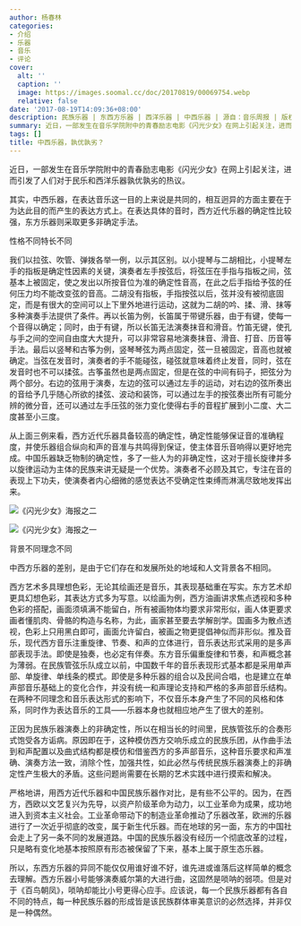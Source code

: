 ```yaml
---
author: 杨春林
categories:
- 介绍
- 乐器
- 音乐
- 评论
cover:
  alt: ''
  caption: ''
  image: https://images.soomal.cc/doc/20170819/00069754.webp
  relative: false
date: '2017-08-19T14:09:36+08:00'
description: 民族乐器 | 东西方乐器 | 西洋乐器 | 中西乐器 | 源自：音乐周报 | 版权：转载 |  平均/总评分：10.00/40
summary: 近日，一部发生在音乐学院附中的青春励志电影《闪光少女》在网上引起关注，进而引发了人们对于民乐和西洋乐器孰优孰劣的热议。其实，中西乐器，在表达音乐这一目的上来说是共同的，相互迥异的方面主要在于为达此目的而产生的表达方式上……
tags: []
title: 中西乐器，孰优孰劣？
---
```


近日，一部发生在音乐学院附中的青春励志电影《闪光少女》在网上引起关注，进而引发了人们对于民乐和西洋乐器孰优孰劣的热议。

其实，中西乐器，在表达音乐这一目的上来说是共同的，相互迥异的方面主要在于为达此目的而产生的表达方式上。在表达具体的音时，西方近代乐器的确定性比较强，东方乐器则采取更多非确定手法。

性格不同特长不同

我们以拉弦、吹管、弹拨各举一例，以示其区别。以小提琴与二胡相比，小提琴左手的指板是确定性因素的关键，演奏者左手按弦后，将弦压在手指与指板之间，弦基本上被固定，使之发出以所按音位为准的确定性音高，在此之后手指给予弦的任何压力均不能改变弦的音高。二胡没有指板，手指按弦以后，弦并没有被彻底固定，而是有很大的空间可以上下里外地进行运动，这就为二胡的吟、揉、滑、抹等多种演奏手法提供了条件。再以长笛为例，长笛属于带键乐器，由于有键，使每一个音得以确定；同时，由于有键，所以长笛无法演奏抹音和滑音。竹笛无键，使孔与手之间的空间自由度大大提升，可以非常容易地演奏抹音、滑音、打音、历音等手法。最后以竖琴和古筝为例，竖琴琴弦为两点固定，弦一旦被固定，音高也就被确定。当弦在发音时，演奏者的手不能碰弦，碰弦就意味着终止发音，同时，弦在发音时也不可以揉弦。古筝虽然也是两点固定，但是在弦的中间有码子，把弦分为两个部分。右边的弦用于演奏，左边的弦可以通过左手的运动，对右边的弦所奏出的音给予几乎随心所欲的揉弦、波动和装饰，可以通过左手的按弦奏出所有可能分辨的微分音，还可以通过左手压弦的张力变化使得右手的音程扩展到小二度、大二度甚至小三度。

从上面三例来看，西方近代乐器具备较高的确定性，确定性能够保证音的准确程度，并使乐器组合纵向和声的音准与共鸣得到保证，使主体音乐音响得以更好地完成。中国乐器缺乏物制的确定性，多了一些人为的非确定性，这对于擅长旋律并多以旋律运动为主体的民族来讲无疑是一个优势。演奏者不必顾及其它，专注在音的表现上下功夫，使演奏者内心细微的感觉表达不受确定性束缚而淋漓尽致地发挥出来。

![《闪光少女》海报之二](https://images.soomal.cc/doc/20170819/00069755.webp)




![《闪光少女》海报之一](https://images.soomal.cc/doc/20170819/00069754.webp)





背景不同理念不同

中西方乐器的差别，是由于它们存在和发展所处的地域和人文背景各不相同。

西方艺术多具理想色彩，无论其绘画还是音乐，其表现基础重在写实。东方艺术却更具幻想色彩，其表达方式多为写意。以绘画为例，西方油画讲求焦点透视和多种色彩的搭配，画面须填满不能留白，所有被画物体均要求非常形似，画人体更要求画者懂肌肉、骨骼的构造与名称，为此，画家甚至要去学解剖学。国画多为散点透视，色彩上只用黑白即可，画面允许留白，被画之物更提倡神似而非形似。推及音乐，现代西方音乐注重旋律、节奏、和声的立体进行，音乐表达形式采用的是多声部表现手法。即使是独奏，也必定有伴奏。东方音乐偏重旋律和节奏，和声概念甚为薄弱。在民族管弦乐队成立以前，中国数千年的音乐表现形式基本都是采用单声部、单旋律、单线条的模式。即使是多种乐器的组合以及民间合唱，也是建立在单声部音乐基础上的变化合作，并没有统一和声理论支持和严格的多声部音乐结构。在两种不同理念和音乐表达形式的影响下，不仅音乐本身产生了不同的风格和体系，同时作为表达音乐的工具――乐器本身也就相应地产生了很大的差别。

正因为民族乐器演奏上的非确定性，所以在相当长的时间里，民族管弦乐的合奏形式饱受各方诟病。原因即在于，这种模仿西方交响乐成立的民族乐团，从作曲手法到和声配置以及曲式结构都是模仿和借鉴西方的多声部音乐，这种音乐要求和声准确、演奏方法一致，消除个性，加强共性，如此必然与传统民族乐器演奏上的非确定性产生极大的矛盾。这些问题尚需要在长期的艺术实践中进行摸索和解决。

严格地讲，用西方近代乐器和中国民族乐器作对比，是有些不公平的。因为，在西方，西欧以文艺复兴为先导，以资产阶级革命为动力，以工业革命为成果，成功地进入到资本主义社会。工业革命带动下的制造业革命推动了乐器改革，欧洲的乐器进行了一次近乎彻底的改变，属于新生代乐器。而在地球的另一面，东方的中国社会走上了另一条不同的发展道路。中国的民族乐器没有经历一个彻底改革的过程，只是略有变化地基本按照原有形态被保留了下来，基本上属于原生态乐器。

所以，东西方乐器的异同不能仅仅用谁好谁不好，谁先进或谁落后这样简单的概念去理解。西方乐器小号能够演奏威尔第的大进行曲，这固然是唢呐的弱项。但是对于《百鸟朝凤》，唢呐却能比小号更得心应手。应该说，每一个民族乐器都有各自不同的特点，每一种民族乐器的形成皆是该民族群体审美意识的必然选择，并非仅是一种偶然。